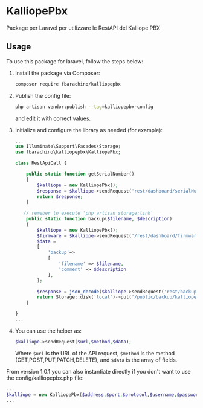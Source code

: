 # KalliopePbx
Package per Laravel per utilizzare le RestAPI del Kalliope PBX

## Usage

To use this package for laravel, follow the steps below:

1. Install the package via Composer:
    ```bash
    composer require fbarachino/kalliopepbx
    ```

2. Publish the config file:
    ```bash
    php artisan vendor:publish --tag=kalliopepbx-config
    ```
    and edit it with correct values.

3. Initialize and configure the library as needed (for example):
    ```php
    ...
    use Illuminate\Support\Facades\Storage;
    use fbarachino\kalliopepbx\KalliopePbx;
    
    class RestApiCall {

        public static function getSerialNumber()
        {
            $kalliope = new KalliopePbx();
            $response = $kalliope->sendRequest('rest/dashboard/serialNumber','GET');
            return $response;
        }
       
       // remeber to execute 'php artisan storage:link'
        public static function backup($filename, $description)
        {
            $kalliope = new KalliopePbx();
            $firmware = $kalliope->sendRequest('/rest/dashboard/firmwareVersion','GET');
            $data = 
            [
                'backup'=>
                [
                    'filename' => $filename,
                    'comment' => $description
                ],
            ];

            $response = json_decode($kalliope->sendRequest('rest/backup/create/'.$firmware,'POST',$data);
            return Storage::disk('local')->put('/public/backup/kalliope/'.$filename.'.bak', $response);         
        } 

    }
    ...
    ```
4.  You can use the helper as:
    ```php
    $kalliope->sendRequest($url,$method,$data);
    ```
    Where ```$url``` is the URL of the API request,
    ```$method``` is the method (GET,POST,PUT,PATCH,DELETE), and ```$data``` is the array of fields.
    
From version 1.0.1 you can also instantiate directly if you don't want to use the config/kalliopepbx.php file:
```php
...
$kalliope = new KalliopePbx($address,$port,$protocol,$username,$password);
...
 ```


